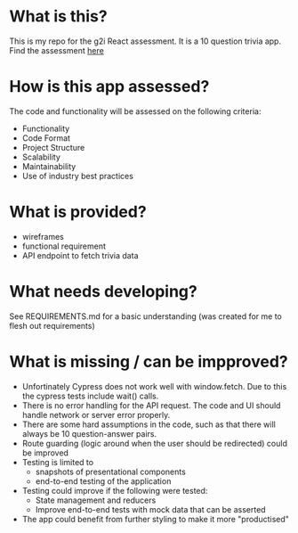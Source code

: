 # What is this?

This is my repo for the g2i React assessment. It is a 10 question trivia app. Find the assessment [here](https://gist.github.com/severnsc/e09f4f8742b7dd91af9c422d6f210a57)

# How is this app assessed?

The code and functionality will be assessed on the following criteria:

- Functionality
- Code Format
- Project Structure
- Scalability
- Maintainability
- Use of industry best practices

# What is provided?

- wireframes
- functional requirement
- API endpoint to fetch trivia data

# What needs developing?

See REQUIREMENTS.md for a basic understanding (was created for me to flesh out requirements)

# What is missing / can be impproved?

- Unfortinately Cypress does not work well with window.fetch. Due to this the cypress tests include wait() calls.
- There is no error handling for the API request. The code and UI should handle network or server error properly.
- There are some hard assumptions in the code, such as that there will always be 10 question-answer pairs.
- Route guarding (logic around when the user should be redirected) could be improved
- Testing is limited to
    - snapshots of presentational components
    - end-to-end testing of the application
- Testing could improve if the following were tested:
    - State management and reducers
    - Improve end-to-end tests with mock data that can be asserted
- The app could benefit from further styling to make it more "productised"

